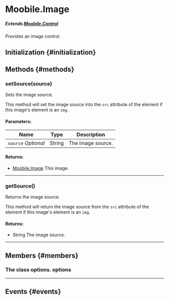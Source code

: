 Moobile.Image
================================================================================

##### Extends *[Moobile.Control](Control/Control.md)*

Provides an image control.

Initialization {#initialization}
--------------------------------------------------------------------------------

Methods {#methods}
--------------------------------------------------------------------------------

### setSource(source)

Sets the image source.

This method will set the image source into the `src` attribute of the
element if this image's element is an `img`.

#### Parameters:

Name  | Type | Description
----- | ---- | -----------
`source` *Optional* | String | The image source.

#### Returns:

- [Moobile.Image](Control/Image.md) This image.


-----

### getSource()

Returns the image source.

This method will return the image source from the `src` attribute of the
element if this image's element is an `img`.


#### Returns:

- String The image source.


-----


Members {#members}
--------------------------------------------------------------------------------

### The class options. options



-----


Events {#events}
--------------------------------------------------------------------------------